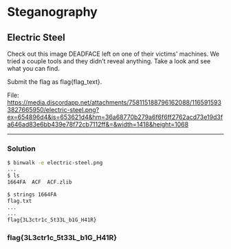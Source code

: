 # Steganography

## Electric Steel


Check out this image DEADFACE left on one of their victims' machines. We tried a couple tools and they didn’t reveal anything. Take a look and see what you can find.

Submit the flag as flag{flag_text}.

File: https://media.discordapp.net/attachments/758115188796162088/1165915933827665950/electric-steel.png?ex=654896d4&is=653621d4&hm=36a68770b279a6f6f6ff2762acd73e19d3fa646ad83e6bb439e78f72cb7112ff&=&width=1418&height=1068

---

### Solution

```bash
$ binwalk -e electric-steel.png
...
$ ls
1664FA  ACF  ACF.zlib

$ strings 1664FA        
flag.txt
...
...
flag{3L3ctr1c_5t33L_b1G_H41R}
```


### flag{3L3ctr1c_5t33L_b1G_H41R}